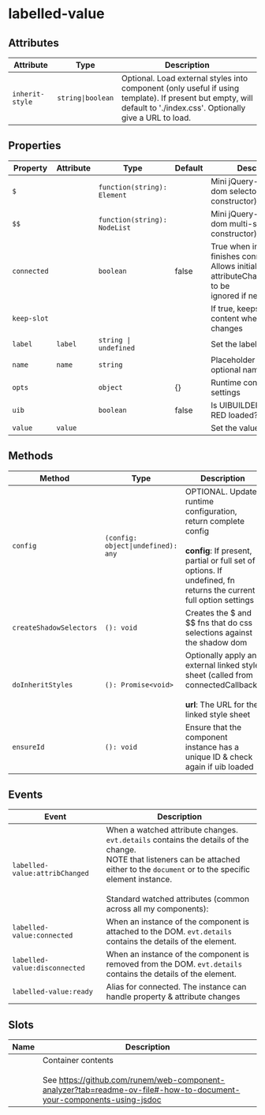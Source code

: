 # labelled-value

## Attributes

| Attribute       | Type              | Description                                      |
|-----------------|-------------------|--------------------------------------------------|
| `inherit-style` | `string\|boolean` | Optional. Load external styles into component (only useful if using template). If present but empty, will default to './index.css'. Optionally give a URL to load. |

## Properties

| Property    | Attribute | Type                         | Default | Description                                      |
|-------------|-----------|------------------------------|---------|--------------------------------------------------|
| `$`         |           | `function(string): Element`  |         | Mini jQuery-like shadow dom selector (see constructor) |
| `$$`        |           | `function(string): NodeList` |         | Mini jQuery-like shadow dom multi-selector (see constructor) |
| `connected` |           | `boolean`                    | false   | True when instance finishes connecting.<br />Allows initial calls of attributeChangedCallback to be<br />ignored if needed. |
| `keep-slot` |           |                              |         | If true, keeps the slot content when the value changes |
| `label`     | `label`   | `string \| undefined`        |         | Set the label to show                            |
| `name`      | `name`    | `string`                     |         | Placeholder for the optional name attribute      |
| `opts`      |           | `object`                     | {}      | Runtime configuration settings                   |
| `uib`       |           | `boolean`                    | false   | Is UIBUILDER for Node-RED loaded?                |
| `value`     | `value`   |                              |         | Set the value to show                            |

## Methods

| Method                  | Type                               | Description                                      |
|-------------------------|------------------------------------|--------------------------------------------------|
| `config`                | `(config: object\|undefined): any` | OPTIONAL. Update runtime configuration, return complete config<br /><br />**config**: If present, partial or full set of options. If undefined, fn returns the current full option settings |
| `createShadowSelectors` | `(): void`                         | Creates the $ and $$ fns that do css selections against the shadow dom |
| `doInheritStyles`       | `(): Promise<void>`                | Optionally apply an external linked style sheet (called from connectedCallback)<br /><br />**url**: The URL for the linked style sheet |
| `ensureId`              | `(): void`                         | Ensure that the component instance has a unique ID & check again if uib loaded |

## Events

| Event                          | Description                                      |
|--------------------------------|--------------------------------------------------|
| `labelled-value:attribChanged` | When a watched attribute changes. `evt.details` contains the details of the change.<br />NOTE that listeners can be attached either to the `document` or to the specific element instance.<br /><br />Standard watched attributes (common across all my components): |
| `labelled-value:connected`     | When an instance of the component is attached to the DOM. `evt.details` contains the details of the element. |
| `labelled-value:disconnected`  | When an instance of the component is removed from the DOM. `evt.details` contains the details of the element. |
| `labelled-value:ready`         | Alias for connected. The instance can handle property & attribute changes |

## Slots

| Name | Description                                      |
|------|--------------------------------------------------|
|      | Container contents<br /><br />See https://github.com/runem/web-component-analyzer?tab=readme-ov-file#-how-to-document-your-components-using-jsdoc |
